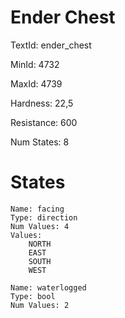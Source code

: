 # Ender Chest

TextId: ender_chest

MinId: 4732

MaxId: 4739

Hardness: 22,5

Resistance: 600


Num States: 8

# States
```
Name: facing
Type: direction
Num Values: 4
Values:
    NORTH
    EAST
    SOUTH
    WEST

Name: waterlogged
Type: bool
Num Values: 2
```